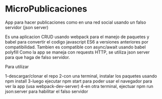 # MicroPublicaciones
App para hacer publicaciones como en una red social usando un falso servidor (json server)

Es una aplicacion CRUD usando webpack para el manejo de paquetes y babel para convertir el codigo javascript ES6 a versiones anteriores por compatibilidad.
Tambien es compatible con async/await usando babel polyfill
Como la app se maneja con requests HTTP, se utiliza json server para que haga de falso servidor.

Para utilizar

1-descargar/clonar el repo
2-con una terminal, instalar los paquetes usando npm install
3-luego ejecutar npm start para poder usar el navegador para ver la app (usa webpack-dev-server)
4-en otra terminal, ejectuar npm run json:server para habilitar el falso servidor

